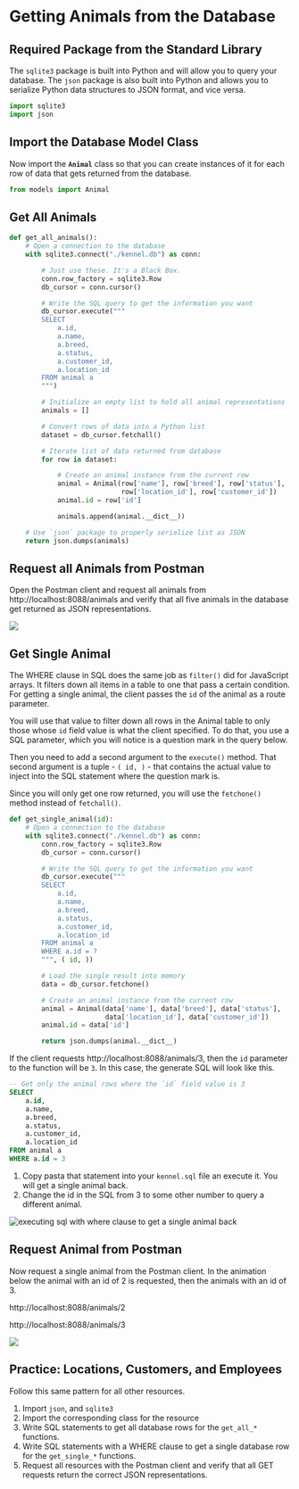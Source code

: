 # Getting Animals from the Database


## Required Package from the Standard Library

The `sqlite3` package is built into Python and will allow you to query your database. The `json` package is also built into Python and allows you to serialize Python data structures to JSON format, and vice versa.

```py
import sqlite3
import json
```

## Import the Database Model Class

Now import the **`Animal`** class so that you can create instances of it for each row of data that gets returned from the database.

```py
from models import Animal
```

## Get All Animals

```py
def get_all_animals():
    # Open a connection to the database
    with sqlite3.connect("./kennel.db") as conn:

        # Just use these. It's a Black Box.
        conn.row_factory = sqlite3.Row
        db_cursor = conn.cursor()

        # Write the SQL query to get the information you want
        db_cursor.execute("""
        SELECT
            a.id,
            a.name,
            a.breed,
            a.status,
            a.customer_id,
            a.location_id
        FROM animal a
        """)

        # Initialize an empty list to hold all animal representations
        animals = []

        # Convert rows of data into a Python list
        dataset = db_cursor.fetchall()

        # Iterate list of data returned from database
        for row in dataset:

            # Create an animal instance from the current row
            animal = Animal(row['name'], row['breed'], row['status'],
                            row['location_id'], row['customer_id'])
            animal.id = row['id']

            animals.append(animal.__dict__))

    # Use `json` package to properly serialize list as JSON
    return json.dumps(animals)
```

## Request all Animals from Postman

Open the Postman client and request all animals from http://localhost:8088/animals and verify that all five animals in the database get returned as JSON representations.

![](./images/postman-request-all-animals.gif)

## Get Single Animal

The WHERE clause in SQL does the same job as `filter()` did for JavaScript arrays. It filters down all items in a table to one that pass a certain condition. For getting a single animal, the client passes the `id` of the animal as a route parameter.

You will use that value to filter down all rows in the Animal table to only those whose `id` field value is what the client specified. To do that, you use a SQL parameter, which you will notice is a question mark in the query below.

Then you need to add a second argument to the `execute()` method. That second argument is a tuple - `( id, )` - that contains the actual value to inject into the SQL statement where the question mark is.

Since you will only get one row returned, you will use the `fetchone()` method instead of `fetchall()`.

```py
def get_single_animal(id):
    # Open a connection to the database
    with sqlite3.connect("./kennel.db") as conn:
        conn.row_factory = sqlite3.Row
        db_cursor = conn.cursor()

        # Write the SQL query to get the information you want
        db_cursor.execute("""
        SELECT
            a.id,
            a.name,
            a.breed,
            a.status,
            a.customer_id,
            a.location_id
        FROM animal a
        WHERE a.id = ?
        """, ( id, ))

        # Load the single result into memory
        data = db_cursor.fetchone()

        # Create an animal instance from the current row
        animal = Animal(data['name'], data['breed'], data['status'],
                        data['location_id'], data['customer_id'])
        animal.id = data['id']

        return json.dumps(animal.__dict__)
```

If the client requests http://localhost:8088/animals/3, then the `id` parameter to the function will be `3`. In this case, the generate SQL will look like this.

```sql
-- Get only the animal rows where the `id` field value is 3
SELECT
    a.id,
    a.name,
    a.breed,
    a.status,
    a.customer_id,
    a.location_id
FROM animal a
WHERE a.id = 3
```

1. Copy pasta that statement into your `kennel.sql` file an execute it. You will get a single animal back.
2. Change the id in the SQL from 3 to some other number to query a different animal.

![executing sql with where clause to get a single animal back](./images/sql-select-single-animal.gif)

## Request Animal from Postman

Now request a single animal from the Postman client. In the animation below the animal with an id of 2 is requested, then the animals with an id of 3.

http://localhost:8088/animals/2

http://localhost:8088/animals/3

![](./images/postman-request-single-animal.gif)

## Practice: Locations, Customers, and Employees

Follow this same pattern for all other resources.

1. Import `json`, and `sqlite3`
1. Import the corresponding class for the resource
1. Write SQL statements to get all database rows for the `get_all_*` functions.
1. Write SQL statements with a WHERE clause to get a single database row for the `get_single_*` functions.
1. Request all resources with the Postman client and verify that all GET requests return the correct JSON representations.

